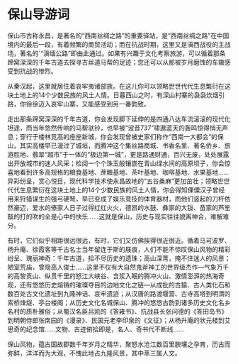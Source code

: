 # 保山导游词  
保山市古称永昌，是著名的“西南丝绸之路”的重要驿站，是“西南丝绸之路”在中国境内的最后一段，有着频繁的商贸活动；而在抗战时期，这里又是滇西战役的主战场，著名的`“滇缅公路”即由此通过。如果有兴趣于文化考察旅游，可以循着那条蹄窝深深的千年古道去探寻古丝道马帮的足迹；您还可以从那被岁月磨蚀的车辙感受到抗战的惨烈。  

从秦汉起，这里就居住着哀牢夷诸部族。在这儿你可以领略世世代代生息繁衍在这块土地上的14个少数民族的风土人情。日暮西山之时，有深山村寨的袅袅炊烟引路，你徐徐迈入哀牢山寨，又能感受到另一番韵致。  

走出那条蹄窝深深的千年古道，你会发现脚下延伸的是四通八达车流滚滚的现代化坦途，而当年悠然传响的马帮驮铃，也早被“波音737”啸遨蓝天的轰鸣惊得悄无声息；穿行于楼林竞高的座座新城，你会发现曾被史家们称作“西南一大都会”的保山，其实高楼早已漫过了城垣，而腾冲这个集丝路商城、书香名里、著名侨乡、旅游胜地、翡翠“超市”于一体的“极边第一城”，更是路通财通，百兴无废，处处展露出开放城市的迷人风采；检阅一个个珠玉般镶嵌在青山绿水间的高原坝子，你会惊喜地看到许多高规格的粮食基地、蔗糖基地、茶叶基地、咖啡基地、水果基地……异彩纷呈，赏心悦目，现代科学技术使永昌故地的“五谷桑麻”更加茁壮；领略世世代代生息繁衍在这块土地上的14个少数民族的风土人情，你会得知傈僳汉子曾经用来狩猎谋生的强弓硬弩，早已变成了娱乐竞技的体育器材，而他们竖起的刀杆依然豪迈，爱水的傣家人日子过得红红火火，德昂的水鼓、彝家的大钹、苗家的芦笙敲的打的吹的全是心中的快乐……这就是保山，历史与现实往往貌离神合，难解难分。  

有时，它们似乎相距很远很远，有时，它们又仿佛挨得很近很近。循着马可波罗、杨升庵、徐霞客等千古名士当年留连于斯的屐痕，人们不能不惊叹保山风物的精彩纷呈、瑰丽神奇：千年古道，拾不尽历史的遗珠；高山深菁，掩不住迷人的风景；陋室荒庙，曾隐高人俊士……这里不仅有大自然鬼斧神工的世界级杰作—气象万千的高黎贡山、纵贯千里的怒江大峡谷、含浆入眠的腾冲火山、激情澎湃的热海奇观，还有悠悠历史熔铸的璀璨夺目的边地文化之链—从成批的古猿、古人类化石和数百处古文化遗址到九隆神话、哀牢遗迹；从汉唐的路渡堰营、古寺高塔到明清的索桥烽燧、亭台楼阁；从历史文化名城保山、腾冲的悠悠古韵到诸多历史文化名乡名村的质朴雅俗；从蜀汉名臣吕凯的《答雍书》、抗战县长张问德的《答田岛书》到明朝侍郎张南园的《漫录》、民国元老李印泉的《文征》；从杨升庵的状元楼到艾思奇的纪念馆……文物、古迹俯拾即是，名人、奇书代不断线……  

保山风物，蕴古国故郡数千年岁月之精华，聚怒水沧江数百里腴壤之孕育，历古而弥鲜，洋洋而为大观，不愧此地占九隆风景，其中萃三属人文。  
<!-- Last processed: 2025-07-22 03:44:28 -->
